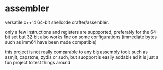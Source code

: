 # assembler
versatile c++14 64-bit shellcode crafter/assembler.

only a few instructions and registers are suppported, preferably for the 64-bit set but 32-bit also works fine on some configurations (immediate bytes such as imm64 have been made compatible)

this project is not really comparable to any big assembly tools such as asmjit, capstone, zydis or such, but suopport is easily addable ad it is just a fun project to test things around
